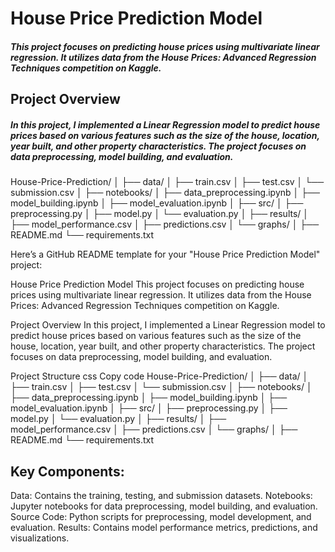 # House Price Prediction Model
##### This project focuses on predicting house prices using multivariate linear regression. It utilizes data from the House Prices: Advanced Regression Techniques competition on Kaggle.
## Project Overview
##### In this project, I implemented a Linear Regression model to predict house prices based on various features such as the size of the house, location, year built, and other property characteristics. The project focuses on data preprocessing, model building, and evaluation.
House-Price-Prediction/
│
├── data/
│   ├── train.csv
│   ├── test.csv
│   └── submission.csv
│
├── notebooks/
│   ├── data_preprocessing.ipynb
│   ├── model_building.ipynb
│   ├── model_evaluation.ipynb
│
├── src/
│   ├── preprocessing.py
│   ├── model.py
│   └── evaluation.py
│
├── results/
│   ├── model_performance.csv
│   ├── predictions.csv
│   └── graphs/
│
├── README.md
└── requirements.txt

Here’s a GitHub README template for your "House Price Prediction Model" project:

House Price Prediction Model
This project focuses on predicting house prices using multivariate linear regression. It utilizes data from the House Prices: Advanced Regression Techniques competition on Kaggle.

Project Overview
In this project, I implemented a Linear Regression model to predict house prices based on various features such as the size of the house, location, year built, and other property characteristics. The project focuses on data preprocessing, model building, and evaluation.

Project Structure
css
Copy code
House-Price-Prediction/
│
├── data/
│   ├── train.csv
│   ├── test.csv
│   └── submission.csv
│
├── notebooks/
│   ├── data_preprocessing.ipynb
│   ├── model_building.ipynb
│   ├── model_evaluation.ipynb
│
├── src/
│   ├── preprocessing.py
│   ├── model.py
│   └── evaluation.py
│
├── results/
│   ├── model_performance.csv
│   ├── predictions.csv
│   └── graphs/
│
├── README.md
└── requirements.txt
## Key Components:
Data: Contains the training, testing, and submission datasets.
Notebooks: Jupyter notebooks for data preprocessing, model building, and evaluation.
Source Code: Python scripts for preprocessing, model development, and evaluation.
Results: Contains model performance metrics, predictions, and visualizations.
